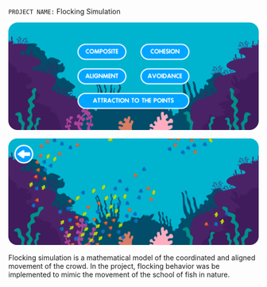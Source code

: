 `PROJECT NAME:` Flocking Simulation

<p align="center"><img src="./Preview/1.png" width='512px'></p>

<p align="center"><img src="./Preview/2.png" width='512px'></p>

<p>Flocking simulation is a mathematical model of the coordinated and aligned movement of the crowd. In the project, flocking behavior was be implemented to mimic the movement of the school of fish in nature.</p>
